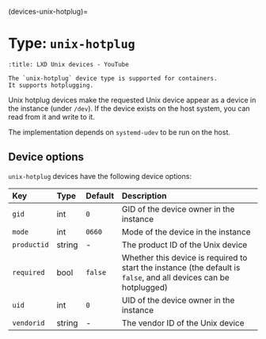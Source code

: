 (devices-unix-hotplug)=
# Type: `unix-hotplug`

```{youtube} https://www.youtube.com/watch?v=C2e3LD5wLI8
:title: LXD Unix devices - YouTube
```

```{note}
The `unix-hotplug` device type is supported for containers.
It supports hotplugging.
```

Unix hotplug devices make the requested Unix device appear as a device in the instance (under `/dev`).
If the device exists on the host system, you can read from it and write to it.

The implementation depends on `systemd-udev` to be run on the host.

## Device options

`unix-hotplug` devices have the following device options:

Key         | Type      | Default           | Description
:--         | :--       | :--               | :--
`gid`       | int       | `0`               | GID of the device owner in the instance
`mode`      | int       | `0660`            | Mode of the device in the instance
`productid` | string    | -                 | The product ID of the Unix device
`required`  | bool      | `false`           | Whether this device is required to start the instance (the default is `false`, and all devices can be hotplugged)
`uid`       | int       | `0`               | UID of the device owner in the instance
`vendorid`  | string    | -                 | The vendor ID of the Unix device
